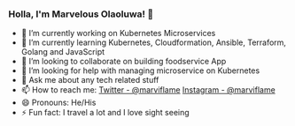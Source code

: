 ### Holla, I'm Marvelous Olaoluwa! 👋

- 🔭 I’m currently working on Kubernetes Microservices
- 🌱 I’m currently learning Kubernetes, Cloudformation, Ansible, Terraform, Golang and JavaScript
- 👯 I’m looking to collaborate on building foodservice App
- 🤔 I’m looking for help with managing microservice on Kubernetes
- 💬 Ask me about any tech related stuff
- 📫 How to reach me: [Twitter - @marviflame](http://twitter.com/marviflame) [Instagram - @marviflame](http://instagram.com/marviflame)
- 😄 Pronouns: He/His
- ⚡ Fun fact: I travel a lot and I love sight seeing
